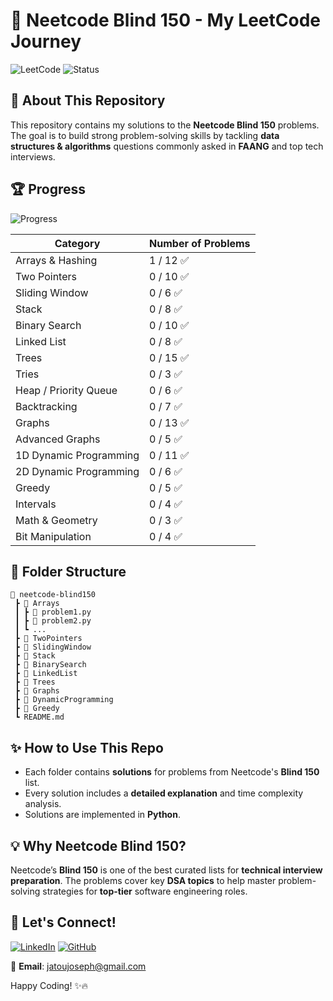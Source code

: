 # 🚀 Neetcode Blind 150 - My LeetCode Journey

![LeetCode](https://img.shields.io/badge/LeetCode-Blind%20150-orange?style=for-the-badge&logo=leetcode)
![Status](https://img.shields.io/badge/Status-In%20Progress-blue?style=for-the-badge)

## 📌 About This Repository
This repository contains my solutions to the **Neetcode Blind 150** problems. The goal is to build strong problem-solving skills by tackling **data structures & algorithms** questions commonly asked in **FAANG** and top tech interviews.

## 🏆 Progress
![Progress](https://img.shields.io/badge/Progress-1%2F150-green?style=for-the-badge)

| Category             | Number of Problems |
|----------------------|-------------------|
| Arrays & Hashing    | 1 / 12 ✅         |
| Two Pointers        | 0 / 10 ✅         |
| Sliding Window      | 0 / 6 ✅          |
| Stack              | 0 / 8 ✅          |
| Binary Search      | 0 / 10 ✅         |
| Linked List        | 0 / 8 ✅          |
| Trees              | 0 / 15 ✅         |
| Tries              | 0 / 3 ✅          |
| Heap / Priority Queue | 0 / 6 ✅       |
| Backtracking       | 0 / 7 ✅          |
| Graphs             | 0 / 13 ✅         |
| Advanced Graphs    | 0 / 5 ✅          |
| 1D Dynamic Programming | 0 / 11 ✅    |
| 2D Dynamic Programming | 0 / 6 ✅     |
| Greedy             | 0 / 5 ✅          |
| Intervals          | 0 / 4 ✅          |
| Math & Geometry    | 0 / 3 ✅          |
| Bit Manipulation   | 0 / 4 ✅          |

## 📂 Folder Structure
```
📂 neetcode-blind150
 ┣ 📂 Arrays
 ┃ ┣ 📜 problem1.py
 ┃ ┣ 📜 problem2.py
 ┃ ┗ ...
 ┣ 📂 TwoPointers
 ┣ 📂 SlidingWindow
 ┣ 📂 Stack
 ┣ 📂 BinarySearch
 ┣ 📂 LinkedList
 ┣ 📂 Trees
 ┣ 📂 Graphs
 ┣ 📂 DynamicProgramming
 ┣ 📂 Greedy
 ┗ README.md
```

## ✨ How to Use This Repo
- Each folder contains **solutions** for problems from Neetcode's **Blind 150** list.
- Every solution includes a **detailed explanation** and time complexity analysis.
- Solutions are implemented in **Python**.

## 💡 Why Neetcode Blind 150?
Neetcode’s **Blind 150** is one of the best curated lists for **technical interview preparation**. The problems cover key **DSA topics** to help master problem-solving strategies for **top-tier** software engineering roles.

## 🚀 Let's Connect!
[![LinkedIn](https://img.shields.io/badge/LinkedIn-Connect-blue?style=for-the-badge&logo=linkedin)](https://linkedin.com/in/josephjatou)
[![GitHub](https://img.shields.io/badge/GitHub-Follow-black?style=for-the-badge&logo=github)](https://github.com/sudoBaymax)

📧 **Email**: jatoujoseph@gmail.com

Happy Coding! ✨🔥
